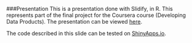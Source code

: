 ###Presentation
This is a presentation done with Slidify, in R. This represents part of the final project for the Coursera course (Developing Data Products).
The presentation can be viewed [here](http://simabo.github.io/slidifyvolcano/).

The code described in this slide can be tested on [ShinyApps.io](http://simabo.shinyapps.io/ShinyVolcano).
